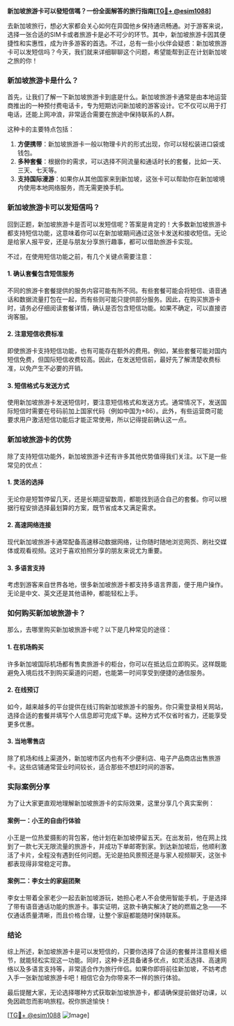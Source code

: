**新加坡旅游卡可以發短信嗎？一份全面解答的旅行指南[[TG💪+ @esim1088](https://t.me/s/esim1088)]**

去新加坡旅行，想必大家都会关心如何在异国他乡保持通讯畅通。对于游客来说，选择一张合适的SIM卡或者旅游卡是必不可少的环节。其中，新加坡旅游卡因其便捷性和实惠性，成为许多游客的首选。不过，总有一些小伙伴会疑惑：新加坡旅游卡可以发短信吗？今天，我们就来详细聊聊这个问题，希望能帮到正在计划新加坡之旅的你！

### 新加坡旅游卡是什么？

首先，让我们了解一下新加坡旅游卡到底是什么。新加坡旅游卡通常是由本地运营商推出的一种预付费电话卡，专为短期访问新加坡的游客设计。它不仅可以用于打电话，还能上网冲浪，非常适合需要在旅途中保持联系的人群。

这种卡的主要特点包括：

1. **方便携带**：新加坡旅游卡一般以物理卡片的形式出现，你可以轻松装进口袋或钱包。
2. **多种套餐**：根据你的需求，可以选择不同流量和通话时长的套餐，比如一天、三天、七天等。
3. **支持国际漫游**：如果你从其他国家来到新加坡，这张卡可以帮助你在新加坡境内使用本地网络服务，而无需更换手机。

### 新加坡旅游卡可以发短信吗？

回到正题，新加坡旅游卡是否可以发短信呢？答案是肯定的！大多数新加坡旅游卡都支持短信功能，这意味着你可以在新加坡期间通过这张卡发送和接收短信。无论是给家人报平安，还是与朋友分享旅行趣事，都可以借助旅游卡实现。

不过，在使用短信功能之前，有几个关键点需要注意：

#### 1. 确认套餐包含短信服务

不同的旅游卡套餐提供的服务内容可能有所不同。有些套餐可能会将短信、语音通话和数据流量打包在一起，而有些则可能只提供部分服务。因此，在购买旅游卡时，请务必仔细阅读套餐详情，确认是否包含短信功能。如果不确定，可以直接咨询客服。

#### 2. 注意短信收费标准

即使旅游卡支持短信功能，也有可能存在额外的费用。例如，某些套餐可能对国内短信免费，但国际短信收费较高。因此，在发送短信前，最好先了解清楚收费标准，以免产生不必要的开销。

#### 3. 短信格式与发送方式

使用新加坡旅游卡发送短信时，要注意短信格式和发送方式。通常情况下，发送国际短信时需要在号码前加上国家代码（例如中国为+86）。此外，有些运营商可能要求用户激活短信功能后才能正常使用，所以记得提前确认这一点。

### 新加坡旅游卡的优势

除了支持短信功能外，新加坡旅游卡还有许多其他优势值得我们关注。以下是一些常见的优点：

#### 1. 灵活的选择

无论你是短暂停留几天，还是长期逗留数周，都能找到适合自己的套餐。你可以根据行程安排选择最划算的方案，既节省成本又满足需求。

#### 2. 高速网络连接

现代新加坡旅游卡通常配备高速移动数据网络，让你随时随地浏览网页、刷社交媒体或观看视频。这对于喜欢拍照分享的朋友来说尤为重要。

#### 3. 多语言支持

考虑到游客来自世界各地，很多新加坡旅游卡都支持多语言界面，便于用户操作。无论是中文、英文还是其他语种，都能轻松上手。

### 如何购买新加坡旅游卡？

那么，去哪里购买新加坡旅游卡呢？以下是几种常见的途径：

#### 1. 在机场购买

许多新加坡国际机场都有售卖旅游卡的柜台，你可以在抵达后立即购买。这样既能避免入境后找不到购买渠道的问题，也能第一时间享受到便捷的通信服务。

#### 2. 在线预订

如今，越来越多的平台提供在线订购新加坡旅游卡的服务。你只需登录相关网站，选择合适的套餐并填写个人信息即可完成下单。这种方式不仅省时省力，还能享受更多优惠。

#### 3. 当地零售店

除了机场和线上渠道外，新加坡市区内也有不少便利店、电子产品商店出售旅游卡。这些店铺通常营业时间较长，适合那些不想赶时间的游客。

### 实际案例分享

为了让大家更直观地理解新加坡旅游卡的实际效果，这里分享几个真实案例：

#### 案例一：小王的自由行体验

小王是一位热爱摄影的背包客，他计划在新加坡停留五天。在出发前，他在网上找到了一款七天无限流量的旅游卡，并成功下单邮寄到家。到达新加坡后，他顺利激活了卡片，全程没有遇到任何问题。无论是拍风景照还是与家人视频聊天，这张卡都表现得非常稳定可靠。

#### 案例二：李女士的家庭团聚

李女士带着全家老少一起去新加坡游玩，她担心老人不会使用智能手机，于是选择了带有语音通话功能的旅游卡。事实证明，这款卡确实解决了她的燃眉之急——不仅通话质量清晰，而且价格合理，让整个家庭都能随时保持联系。

### 结论

综上所述，新加坡旅游卡是可以发短信的，只要你选择了合适的套餐并注意相关细节，就能轻松实现这一功能。同时，这种卡还具备诸多优点，如灵活选择、高速网络以及多语言支持等，非常适合作为旅行伴侣。如果你即将前往新加坡，不妨考虑入手一张新加坡旅游卡吧！相信它会为你带来不一样的旅行体验。

最后提醒大家，无论选择哪种方式获取新加坡旅游卡，都请确保提前做好功课，以免因疏忽而影响旅程。祝你旅途愉快！

[[TG💪+ @esim1088](https://t.me/s/esim1088) ![Image](https://i.postimg.cc/4NQfJmqS/Snipaste-2025-05-13-00-14-12.png)]